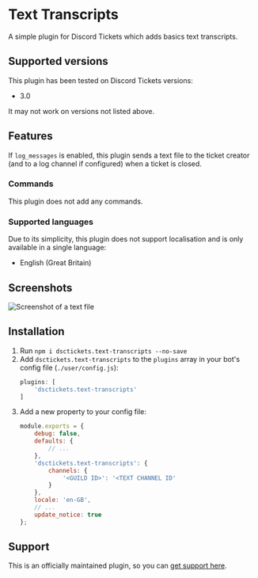 # Text Transcripts

A simple plugin for Discord Tickets which adds basics text transcripts.

## Supported versions

This plugin has been tested on Discord Tickets versions:

- 3.0

It may not work on versions not listed above.

## Features

If `log_messages` is enabled, this plugin sends a text file to the ticket creator (and to a log channel if configured) when a ticket is closed.

### Commands

This plugin does not add any commands.

### Supported languages

Due to its simplicity, this plugin does not support localisation and is only available in a single language:

- English (Great Britain)

## Screenshots

![Screenshot of a text file](https://static.eartharoid.me/sharex/21/08/Code_7ZkF4zEEeA.png "Screenshot of a text file")

## Installation

1. Run `npm i dsctickets.text-transcripts --no-save`
2. Add `dsctickets.text-transcripts` to the `plugins` array in your bot's config file (`./user/config.js`):
	```js
	plugins: [
		'dsctickets.text-transcripts'
	]
	``` 
3. Add a new property to your config file:
	```js
	module.exports = {
		debug: false,
		defaults: {
			// ...
		},
		'dsctickets.text-transcripts': {
			channels: {
				'<GUILD ID>': '<TEXT CHANNEL ID'
			}
		},
		locale: 'en-GB',
		// ...
		update_notice: true
	};
	```

## Support

This is an officially maintained plugin, so you can [get support here](https://github.com/discord-tickets/bot/#support).
